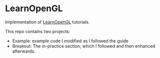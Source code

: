 # LearnOpenGL

Implementation of [LearnOpenGL](https://learnopengl.com/Introduction) tutorials.

This repo contains two projects:
- Example: example code I modified as I followed the guide
- Breakout: The in-practice section, which I followed and then enhanced afterwards.
